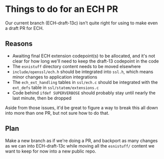 # Things to do for an ECH PR

Our current branch (ECH-draft-13c) isn't quite right for using to make even a
draft PR for ECH.

## Reasons

- Awaiting final ECH extension codepoint(s) to be allocated, and it's not clear
  for how long we'll need to keep the draft-13 codepoint in the code
- The ``esnistuff`` directory content needs to be moved elsewhere
- ``include/openssl/ech.h`` should be integrated into ``ssl.h``, which means
  minor changes to application integrations
- The ``ech_ext_handling`` tables in ``ssl/ech.c`` should be integrated with
  the ``ext_defs`` table in ``ssl/statem/extensions.c``
- Code behind ``ifdef SUPERVERBOSE`` should probably stay until nearly the last
  minute, then be dropped

Aside from those issues, it'd be great to figure a way to break this all down
into more than one PR, but not sure how to do that.

## Plan

Make a new branch as if we're doing a PR, and backport as many changes as we
can into ECH-draft-13c while moving all the ``esnistuff/`` content we want to
keep for now into a new public repo.

